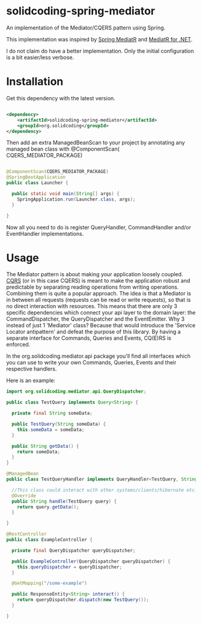 # solidcoding-spring-mediator

An implementation of the Mediator/CQERS pattern using Spring.

This implementation was inspired by <a href="https://github.com/jkratz55/spring-mediatR">Spring MediatR</a>
and <a href=https://github.com/jbogard/MediatR>MediatR for .NET</a>.

I do not claim do have a better implementation. Only the initial configuration is a bit easier/less verbose.

# Installation

Get this dependency with the latest version.

```xml

<dependency>
    <artifactId>solidcoding-spring-mediator</artifactId>
    <groupId>org.solidcoding</groupId>
</dependency>
```

Then add an extra ManagedBeanScan to your project by annotating any managed bean class with @ComponentScan(
CQERS_MEDIATOR_PACKAGE)

```Java

@ComponentScan(CQERS_MEDIATOR_PACKAGE)
@SpringBootApplication
public class Launcher {

  public static void main(String[] args) {
    SpringApplication.run(Launcher.class, args);
  }

}
```

Now all you need to do is register QueryHandler, CommandHandler and/or EventHandler implementations.

# Usage

The Mediator pattern is about making your application loosely
coupled. <a href="https://www.solidcoding.org/definitions/cqers/">CQRS</a> (or in this case CQERS) is meant to make the
application robust and predictable by separating reading operations from writing operations. Combining them is quite a
popular approach. The idea is that a Mediator is in between all requests (requests can be read or write requests), so
that is no direct interaction with resources. This means that there are only 3 specific dependencies which connect your
api layer to the domain layer: the CommandDispatcher, the QueryDispatcher and the EventEmitter. Why 3 instead of just
1 'Mediator' class? Because that would introduce the 'Service Locator antipattern' and defeat the purpose of this
library. By having a separate interface for Commands, Queries and Events, CQ(E)RS is enforced.

In the org.solidcoding.mediator.api package you'll find all interfaces which you can use to write your own Commands,
Queries, Events and their respective handlers.

Here is an example:

```java
import org.solidcoding.mediator.api.QueryDispatcher;

public class TestQuery implements Query<String> {

  private final String someData;

  public TestQuery(String someData) {
    this.someData = someData;
  }

  public String getData() {
    return someData;
  }
}

@ManagedBean
public class TestQueryHandler implements QueryHandler<TestQuery, String> {

  //This class could interact with other systems/clients/hibernate etc.
  @Override
  public String handle(TestQuery query) {
    return query.getData();
  }

}

@RestController
public class ExampleController {

  private final QueryDispatcher queryDispatcher;

  public ExampleController(QueryDispatcher queryDispatcher) {
    this.queryDispatcher = queryDispatcher;
  }

  @GetMapping("/some-example")

  public ResponseEntity<String> interact() {
    return queryDispatcher.dispatch(new TestQuery());
  }

}
```